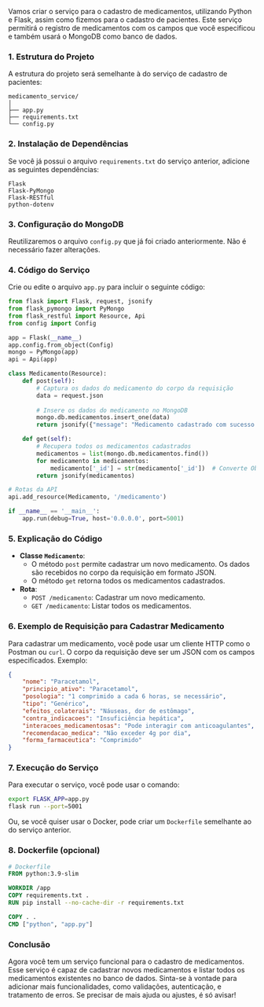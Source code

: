 Vamos criar o serviço para o cadastro de medicamentos, utilizando Python e Flask, assim como fizemos para o cadastro de pacientes. Este serviço permitirá o registro de medicamentos com os campos que você especificou e também usará o MongoDB como banco de dados.

### 1. **Estrutura do Projeto**

A estrutura do projeto será semelhante à do serviço de cadastro de pacientes:

```
medicamento_service/
│
├── app.py
├── requirements.txt
└── config.py
```

### 2. **Instalação de Dependências**

Se você já possui o arquivo `requirements.txt` do serviço anterior, adicione as seguintes dependências:

```plaintext
Flask
Flask-PyMongo
Flask-RESTful
python-dotenv
```

### 3. **Configuração do MongoDB**

Reutilizaremos o arquivo `config.py` que já foi criado anteriormente. Não é necessário fazer alterações.

### 4. **Código do Serviço**

Crie ou edite o arquivo `app.py` para incluir o seguinte código:

```python
from flask import Flask, request, jsonify
from flask_pymongo import PyMongo
from flask_restful import Resource, Api
from config import Config

app = Flask(__name__)
app.config.from_object(Config)
mongo = PyMongo(app)
api = Api(app)

class Medicamento(Resource):
    def post(self):
        # Captura os dados do medicamento do corpo da requisição
        data = request.json
        
        # Insere os dados do medicamento no MongoDB
        mongo.db.medicamentos.insert_one(data)
        return jsonify({"message": "Medicamento cadastrado com sucesso!"})

    def get(self):
        # Recupera todos os medicamentos cadastrados
        medicamentos = list(mongo.db.medicamentos.find())
        for medicamento in medicamentos:
            medicamento['_id'] = str(medicamento['_id'])  # Converte ObjectId para string
        return jsonify(medicamentos)

# Rotas da API
api.add_resource(Medicamento, '/medicamento')

if __name__ == '__main__':
    app.run(debug=True, host='0.0.0.0', port=5001)
```

### 5. **Explicação do Código**

- **Classe `Medicamento`**:
  - O método `post` permite cadastrar um novo medicamento. Os dados são recebidos no corpo da requisição em formato JSON.
  - O método `get` retorna todos os medicamentos cadastrados.
- **Rota**:
  - `POST /medicamento`: Cadastrar um novo medicamento.
  - `GET /medicamento`: Listar todos os medicamentos.

### 6. **Exemplo de Requisição para Cadastrar Medicamento**

Para cadastrar um medicamento, você pode usar um cliente HTTP como o Postman ou `curl`. O corpo da requisição deve ser um JSON com os campos especificados. Exemplo:

```json
{
    "nome": "Paracetamol",
    "principio_ativo": "Paracetamol",
    "posologia": "1 comprimido a cada 6 horas, se necessário",
    "tipo": "Genérico",
    "efeitos_colaterais": "Náuseas, dor de estômago",
    "contra_indicacoes": "Insuficiência hepática",
    "interacoes_medicamentosas": "Pode interagir com anticoagulantes",
    "recomendacao_medica": "Não exceder 4g por dia",
    "forma_farmaceutica": "Comprimido"
}
```

### 7. **Execução do Serviço**

Para executar o serviço, você pode usar o comando:

```bash
export FLASK_APP=app.py
flask run --port=5001
```

Ou, se você quiser usar o Docker, pode criar um `Dockerfile` semelhante ao do serviço anterior.

### 8. **Dockerfile (opcional)**

```Dockerfile
# Dockerfile
FROM python:3.9-slim

WORKDIR /app
COPY requirements.txt .
RUN pip install --no-cache-dir -r requirements.txt

COPY . .
CMD ["python", "app.py"]
```

### Conclusão

Agora você tem um serviço funcional para o cadastro de medicamentos. Esse serviço é capaz de cadastrar novos medicamentos e listar todos os medicamentos existentes no banco de dados. Sinta-se à vontade para adicionar mais funcionalidades, como validações, autenticação, e tratamento de erros. Se precisar de mais ajuda ou ajustes, é só avisar!